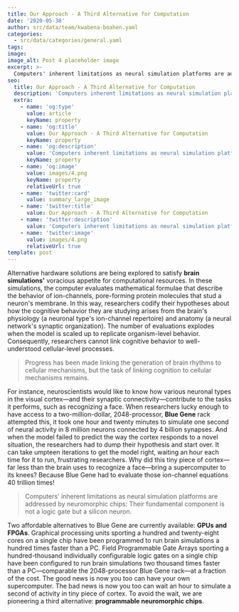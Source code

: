 ```yaml
---
title: Our Approach - A Third Alternative for Computation
date: '2020-05-30'
author: src/data/team/kwabena-boahen.yaml
categories:
  - src/data/categories/general.yaml
tags:
image: 
image_alt: Post 4 placeholder image
excerpt: >-
  Computers' inherent limitations as neural simulation platforms are addressed by neuromorphic chips: Their fundamental component is not a logic gate but a silicon neuron.
seo:
  title: Our Approach - A Third Alternative for Computation
  description: 'Computers inherent limitations as neural simulation platforms are addressed by neuromorphic chips'
  extra:
    - name: 'og:type'
      value: article
      keyName: property
    - name: 'og:title'
      value: Our Approach - A Third Alternative for Computation
      keyName: property
    - name: 'og:description'
      value: 'Computers inherent limitations as neural simulation platforms are addressed by neuromorphic chips'
      keyName: property
    - name: 'og:image'
      value: images/4.png
      keyName: property
      relativeUrl: true
    - name: 'twitter:card'
      value: summary_large_image
    - name: 'twitter:title'
      value: Our Approach - A Third Alternative for Computation
    - name: 'twitter:description'
      value: 'Computers inherent limitations as neural simulation platforms are addressed by neuromorphic chips'
    - name: 'twitter:image'
      value: images/4.png
      relativeUrl: true
template: post
---
```


Alternative hardware solutions are being explored to satisfy **brain simulations'** voracious appetite for computational resources. In these simulations, the computer evaluates mathematical formulae that describe the behavior of ion-channels, pore-forming protein molecules that stud a neuron's membrane. In this way, researchers codify their hypotheses about how the cognitive behavior they are studying arises from the brain's physiology (a neuronal type's ion-channel repertoire) and anatomy (a neural network's synaptic organization). The number of evaluations explodes when the model is scaled up to replicate organism-level behavior. Consequently, researchers cannot link cognitive behavior to well-understood cellular-level processes.

> Progress has been made linking the generation of brain rhythms to cellular mechanisms, but the task of linking cognition to cellular mechanisms remains.

For instance, neuroscientists would like to know how various neuronal types in the visual cortex—and their synaptic connectivity—contribute to the tasks it performs, such as recognizing a face. When researchers lucky enough to have access to a two-million-dollar, 2048-processor, **Blue Gene** rack attempted this, it took one hour and twenty minutes to simulate one second of neural activity in 8 million neurons connected by 4 billion synapses. And when the model failed to predict the way the cortex responds to a novel situation, the researchers had to dump their hypothesis and start over. It can take umpteen iterations to get the model right, waiting an hour each time for it to run, frustrating researchers. Why did this tiny piece of cortex—far less than the brain uses to recognize a face—bring a supercomputer to its knees? Because Blue Gene had to evaluate those ion-channel equations 40 trillion times!

> Computers' inherent limitations as neural simulation platforms are addressed by neuromorphic chips: Their fundamental component is not a logic gate but a silicon neuron.

Two affordable alternatives to Blue Gene are currently available: **GPUs and FPGAs**. Graphical processing units sporting a hundred and twenty-eight cores on a single chip have been programmed to run brain simulations a hundred times faster than a PC. Field Programmable Gate Arrays sporting a hundred-thousand individually configurable logic gates on a single chip have been configured to run brain simulations two thousand times faster than a PC—comparable the 2048-processor Blue Gene rack—at a fraction of the cost. The good news is now you too can have your own supercomputer. The bad news is now you too can wait an hour to simulate a second of activity in tiny piece of cortex. To avoid the wait, we are pioneering a third alternative: **programmable neuromorphic chips**.
